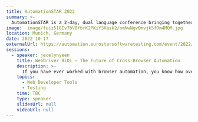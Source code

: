 ```yaml
---
title: AutomationSTAR 2022
summary: >-
  AutomationSTAR is a 2-day, dual language conference bringing together the international software testing community with a programme of talks on automation in testing.
image:  image/fuiz5I8Iv7bV8YbrK2PKiY3Vask2/nmNwNgvOmvjk5fOm4MOM.jpg
location: Munich, Germany
date: 2022-10-17
externalUrl: https://automation.eurostarsoftwaretesting.com/event/2022/webdriver-bidi-the-future-of-cross-browser-automation/
sessions:
  - speaker: jecelynyeen
    title: WebDriver BiDi – The Future of Cross-Browser Automation
    description: >-
      If you have ever worked with browser automation, you know how overwhelming it can be. Why is browser automation hard? How can the browser vendors improve the fundamentals of browser automation? In this talk, Jecelyn will walk you through the current state of cross-browser automation, unfold how browser automation works behind the scenes, and share about the motivation of WebDriver BiDi – the upcoming browser automation protocol.
    topics:
      - Web Developer Tools
      - Testing
    time: TBC
    type: speaker
    slidesUrl: null
    videoUrl: null
---
```

